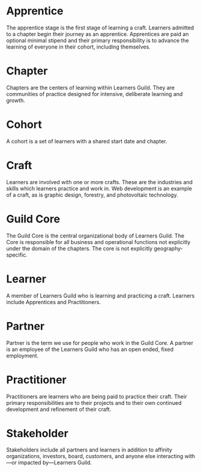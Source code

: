 # Apprentice
The apprentice stage is the first stage of learning a craft. Learners admitted to a chapter begin their journey as an apprentice. Apprentices are paid an optional minimal stipend and their primary responsibility is to advance the learning of everyone in their cohort, including themselves.

# Chapter
Chapters are the centers of learning within Learners Guild. They are communities of practice designed for intensive, deliberate learning and growth.

# Cohort
A cohort is a set of learners with a shared start date and chapter.

# Craft
Learners are involved with one or more crafts. These are the industries and skills which learners practice and work in. Web development is an example of a craft, as is graphic design, forestry, and photovoltaic technology.

# Guild Core
The Guild Core is the central organizational body of Learners Guild. The Core is responsible for all business and operational functions not explicitly under the domain of the chapters. The core is not explicitly geography-specific.

# Learner
A member of Learners Guild who is learning and practicing a craft. Learners include Apprentices and Practitioners.

# Partner
Partner is the term we use for people who work in the Guild Core. A partner is an employee of the Learners Guild who has an open ended, fixed employment.

# Practitioner
Practitioners are learners who are being paid to practice their craft. Their primary responsibilities are to their projects and to their own continued development and refinement of their craft.

# Stakeholder
Stakeholders include all partners and learners in addition to affinity organizations, investors, board, customers, and anyone else interacting with—or impacted by—Learners Guild.
